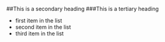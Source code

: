 ##This is a secondary heading
###This is a tertiary heading
* first item in the list 
* second item in the list
* third item in the list
